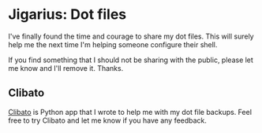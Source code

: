 # Jigarius: Dot files

I've finally found the time and courage to share my dot files. This will
surely help me the next time I'm helping someone configure their shell.

If you find something that I should not be sharing with the public, please
let me know and I'll remove it. Thanks.

## Clibato

[Clibato](https://pypi.org/project/clibato/) is Python app that I wrote to
help me with my dot file backups. Feel free to try Clibato and let me know
if you have any feedback.

